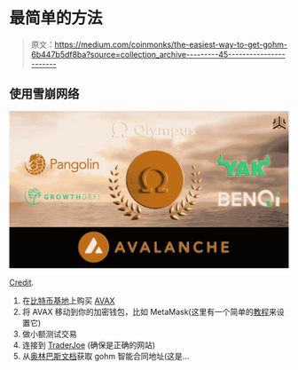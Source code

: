 # 最简单的方法

> 原文：<https://medium.com/coinmonks/the-easiest-way-to-get-gohm-6b447b5df8ba?source=collection_archive---------45----------------------->

## 使用雪崩网络

![](img/ebe06588a31950d21916971127e009b2.png)

[Credit](https://avalanche.today/olympus-pro-announces-avalanche-cohort-1/).

1.  在[比特币基地](https://coinbase.com/join/macaul_l9)上购买 [AVAX](https://coinmarketcap.com/currencies/avalanche/)
2.  将 AVAX 移动到你的加密钱包，比如 MetaMask(这里有一个简单的[教程](https://support.avax.network/en/articles/4626956-how-do-i-set-up-metamask-on-avalanche)来设置它)
3.  做小额测试交易
4.  连接到 [TraderJoe](https://traderjoexyz.com/home#/) (确保是正确的网站)
5.  从[奥林巴斯文档](https://docs.olympusdao.finance/main/contracts/tokens#gohm)获取 gohm 智能合同地址(这是…